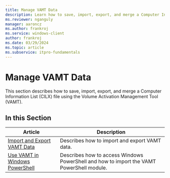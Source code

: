 ```yaml
---
title: Manage VAMT Data
description: Learn how to save, import, export, and merge a Computer Information List (CILX) file using the Volume Activation Management Tool (VAMT).
ms.reviewer: nganguly
manager: aaroncz
ms.author: frankroj
ms.service: windows-client
author: frankroj
ms.date: 03/29/2024
ms.topic: article
ms.subservice: itpro-fundamentals
---
```


# Manage VAMT Data

This section describes how to save, import, export, and merge a Computer Information List (CILX) file using the Volume Activation Management Tool (VAMT).

## In this Section

|Article |Description |
|-------|------------|
|[Import and Export VAMT Data](import-export-vamt-data.md) |Describes how to import and export VAMT data. |
|[Use VAMT in Windows PowerShell](use-vamt-in-windows-powershell.md) |Describes how to access Windows PowerShell and how to import the VAMT PowerShell module. |
